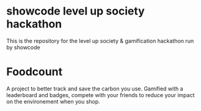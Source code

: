 # showcode level up society hackathon
This is the repository for the level up society &amp; gamification hackathon run by showcode


# Foodcount
A project to better track and save the carbon you use. Gamified with a leaderboard and badges, compete with your friends to reduce your impact on the environement when you shop.
